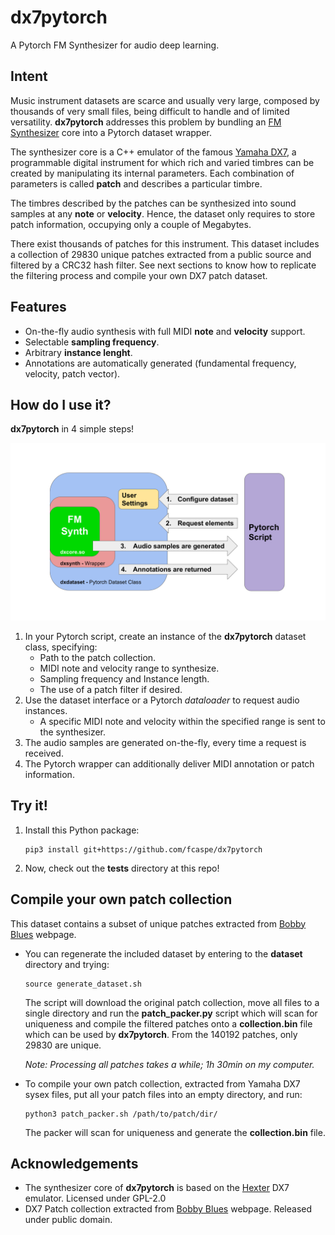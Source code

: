 # dx7pytorch

A Pytorch FM Synthesizer for audio deep learning.

## Intent

Music instrument datasets are scarce and usually very large, composed by thousands of very small files, being difficult to handle and of limited versatility. 
**dx7pytorch** addresses this problem by bundling an <a href="https://en.wikipedia.org/wiki/Frequency_modulation_synthesis" target="_blank"> FM Synthesizer</a> core into a Pytorch dataset wrapper. 

The synthesizer core is a C++ emulator of the famous <a href="http://www.vintagesynth.com/yamaha/dx7.php" target="_blank">Yamaha DX7</a>, a programmable digital instrument for which
rich and varied timbres can be created by manipulating its internal parameters. Each combination of parameters is called **patch** and describes a particular timbre. 

The timbres described by the patches can be synthesized into sound samples at any **note** or **velocity**. Hence, the dataset only requires to store patch information, 
occupying only a couple of Megabytes.

There exist thousands of patches for this instrument. This dataset includes a collection of 29830 unique patches extracted from a public source and filtered by a CRC32 hash filter. 
See next sections to know how to replicate the filtering process and compile your own DX7 patch dataset.

## Features

- On-the-fly audio synthesis with full MIDI **note** and **velocity** support.
- Selectable **sampling frequency**.
- Arbitrary **instance lenght**.
- Annotations are automatically generated (fundamental frequency, velocity, patch vector).

## How do I use it?

**dx7pytorch** in 4 simple steps!

![](img/dx7pytorch.png)

1. In your Pytorch script, create an instance of the **dx7pytorch** dataset class, specifying:
    * Path to the patch collection.
    * MIDI note and velocity range to synthesize.
    * Sampling frequency and Instance length.
    * The use of a patch filter if desired.
1. Use the dataset interface or a Pytorch *dataloader* to request audio instances.
    * A specific MIDI note and velocity within the specified range is sent to the synthesizer.
1. The audio samples are generated on-the-fly, every time a request is received.
1. The Pytorch wrapper can additionally deliver MIDI annotation or patch information.

## Try it!

1. Install this Python package: 
    ```
    pip3 install git+https://github.com/fcaspe/dx7pytorch
    ```
1. Now, check out the **tests** directory at this repo!

## Compile your own patch collection

This dataset contains a subset of unique patches extracted from <a href="http://bobbyblues.recup.ch/yamaha_dx7/dx7_patches.html" target="_blank">Bobby Blues</a> webpage.

* You can regenerate the included dataset by entering to the **dataset** directory and trying:
    ```
    source generate_dataset.sh
    ```
    The script will download the original patch collection, move all files to a single directory and run the **patch_packer.py** script which will scan for uniqueness and
    compile the filtered patches onto a **collection.bin** file which can be used by **dx7pytorch**. From the 140192 patches, only 29830 are unique.

    *Note: Processing all patches takes a while; 1h 30min on my computer.*
     
     
* To compile your own patch collection, extracted from Yamaha DX7 sysex files, put all your patch files into an empty directory, and run:
    ```
    python3 patch_packer.sh /path/to/patch/dir/
    ```
    The packer will scan for uniqueness and generate the **collection.bin** file.

## Acknowledgements
- The synthesizer core of **dx7pytorch** is based on the <a href="https://github.com/smbolton/hexter" target="_blank">Hexter</a> DX7 emulator. Licensed under GPL-2.0
- DX7 Patch collection extracted from <a href="http://bobbyblues.recup.ch/yamaha_dx7/dx7_patches.html" target="_blank">Bobby Blues</a> webpage. Released under public domain.
